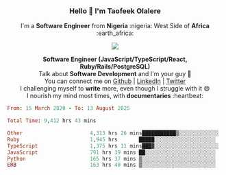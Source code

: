 ### **<p align='center'>Hello 👋 I'm Taofeek Olalere</p>**

<p align='center'>I'm a <strong>Software Engineer</strong> from <strong>Nigeria</strong> :nigeria: West Side of <strong>Africa</strong> :earth_africa:	</p>

<p align='center'> <img src='https://github-readme-stats.vercel.app/api?username=teekaytech&show_icons=true&theme=dark'> </p>


<p align='center'>
  <b>Software Engineer (JavaScript/TypeScript/React, Ruby/Rails/PostgreSQL)</b><br />
  Talk about <strong>Software Development</strong> and I'm your guy 👯 <br />
  You can connect me on <a href="https://github.com/teekaytech">Github</a> | <a href="https://linkedin.com/in/olaleretaofeek">LinkedIn</a> | <a href="https://twitter.com/ola_lere">Twitter</a> <br />
  I challenging myself to <strong>write</strong> more, even though I struggle with it 😄 <br />
  I nourish my mind most times, with <strong>documentaries</strong> :heartbeat:
</p>

<!--START_SECTION:waka-->

```ruby
From: 15 March 2020 - To: 13 August 2025

Total Time: 9,412 hrs 43 mins

Other                      4,313 hrs 26 mins███████████▒░░░░░░░░░░░░░   45.83 %
Ruby                       1,945 hrs       █████░░░░░░░░░░░░░░░░░░░░   20.66 %
TypeScript                 1,375 hrs 11 mins███▓░░░░░░░░░░░░░░░░░░░░░   14.61 %
JavaScript                 791 hrs 39 mins ██░░░░░░░░░░░░░░░░░░░░░░░   08.41 %
Python                     165 hrs 37 mins ▒░░░░░░░░░░░░░░░░░░░░░░░░   01.76 %
ERB                        163 hrs 40 mins ▒░░░░░░░░░░░░░░░░░░░░░░░░   01.74 %
```

<!--END_SECTION:waka-->
<!--
**teekaytech/teekaytech** is a ✨ _special_ ✨ repository because its `README.md` (this file) appears on your GitHub profile.

Here are some ideas to get you started:

- 🔭 I’m currently working on ...
- 🌱 I’m currently learning ...
- 👯 I’m looking to collaborate on ...
- 🤔 I’m looking for help with ...
- 💬 Ask me about ...
- 📫 How to reach me: ...
- 😄 Pronouns: ...
- ⚡ Fun fact: ...
-->
